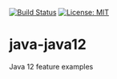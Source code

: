 [![Build Status](https://travis-ci.org/claudioaltamura/java-java12.svg?branch=master)](https://travis-ci.org/claudioaltamura/java-java12)
[![License: MIT](https://img.shields.io/badge/License-MIT-yellow.svg)](https://opensource.org/licenses/MIT)

# java-java12
Java 12 feature examples
